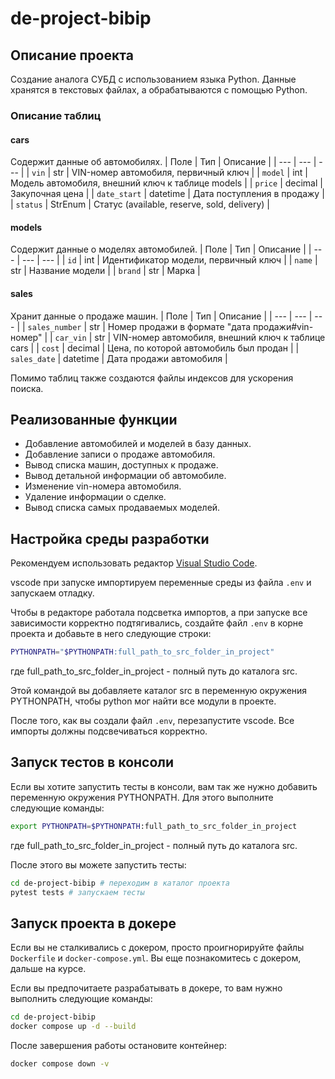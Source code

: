 # de-project-bibip

## Описание проекта
Создание аналога СУБД с использованием языка Python. Данные хранятся в текстовых файлах, а обрабатываются с помощью Python.

### Описание таблиц
#### cars
Содержит данные об автомобилях.
| Поле | Тип | Описание |
| --- | --- | --- |
| `vin` | str | VIN-номер автомобиля, первичный ключ |
| `model` | int | Модель автомобиля, внешний ключ к таблице models |
| `price` | decimal | Закупочная цена |
| `date_start` | datetime | Дата поступления в продажу |
| `status` | StrEnum | Статус (available, reserve, sold, delivery) |
#### models
Содержит данные о моделях автомобилей.
| Поле | Тип | Описание |
| --- | --- | --- |
| `id` | int | Идентификатор модели, первичный ключ |
| `name` | str | Название модели |
| `brand` | str | Марка |
#### sales
Хранит данные о продаже машин.
| Поле | Тип | Описание |
| --- | --- | --- |
| `sales_number` | str | Номер продажи в формате "дата продажи#vin-номер" |
| `car_vin` | str | VIN-номер автомобиля, внешний ключ к таблице cars |
| `cost` | decimal | Цена, по которой автомобиль был продан |
| `sales_date` | datetime | Дата продажи автомобиля |

Помимо таблиц также создаются файлы индексов для ускорения поиска.

## Реализованные функции
* Добавление автомобилей и моделей в базу данных.
* Добавление записи о продаже автомобиля.
* Вывод списка машин, доступных к продаже.
* Вывод детальной информации об автомобиле.
* Изменение vin-номера автомобиля.
* Удаление информации о сделке.
* Вывод списка самых продаваемых моделей.

## Настройка среды разработки

Рекомендуем использовать редактор [Visual Studio Code](https://code.visualstudio.com/).

vscode при запуске импортируем переменные среды из файла `.env` и запускаем отладку.

Чтобы в редакторе работала подсветка импортов, а при запуске все зависимости корректно подтягивались, создайте файл `.env` в корне проекта и добавьте в него следующие строки:
```bash
PYTHONPATH="$PYTHONPATH:full_path_to_src_folder_in_project"
```
где full_path_to_src_folder_in_project - полный путь до каталога src.

Этой командой вы добавляете каталог src в переменную окружения PYTHONPATH, чтобы python мог найти все модули в проекте.

После того, как вы создали файл `.env`, перезапустите vscode. Все импорты должны подсвечиваться корректно.


## Запуск тестов в консоли

Если вы хотите запустить тесты в консоли, вам так же нужно добавить переменную окружения PYTHONPATH. Для этого выполните следующие команды:
```bash
export PYTHONPATH=$PYTHONPATH:full_path_to_src_folder_in_project
```
где full_path_to_src_folder_in_project - полный путь до каталога src.

После этого вы можете запустить тесты:
```bash
cd de-project-bibip # переходим в каталог проекта
pytest tests # запускаем тесты
```

## Запуск проекта в докере

Если вы не сталкивались с докером, просто проигнорируйте файлы `Dockerfile` и `docker-compose.yml`. Вы еще познакомитесь с докером, дальше на курсе.

Если вы предпочитаете разрабатывать в докере, то вам нужно выполнить следующие команды:
```bash
cd de-project-bibip
docker compose up -d --build
```

После завершения работы остановите контейнер:
```bash
docker compose down -v
```

